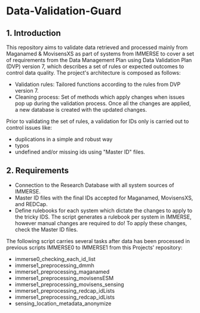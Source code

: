 # Data-Validation-Guard

## 1. Introduction 

This repository aims to validate data retrieved and processed mainly from Maganamed & MovisensXS as part of systems from IMMERSE to cover a set of requirements from the Data Management Plan using Data Validation Plan (DVP) version 7, which describes a set of rules or expected outcomes to control data quality.
The project's architecture is composed as follows:

- Validation rules: Tailored functions according to the rules from DVP version 7.
- Cleaning process: Set of methods which apply changes when issues pop up during the validation process. Once all the changes are applied,
a new database is created with the updated changes.

Prior to validating the set of rules, a validation for IDs only is carried out to control issues like: 
- duplications in a simple and robust way
- typos 
- undefined and/or missing ids using "Master ID" files.

## 2. Requirements 
- Connection to the Research Database with all system sources of IMMERSE.
- Master ID files with the final IDs accepted for Maganamed, MovisensXS, and REDCap.
- Define rulebooks for each system which dictate the changes to apply to the tricky IDS. 
The script generates a rulebook per system in IMMERSE, however manual changes are required to do! To apply these changes, 
check the Master ID files. 

The following script carries several tasks after data has been processed in previous scripts IMMERSE0 to IMMERSE1 from this Projects' repository: 

- immerse0_checking_each_id_list
- immerse1_preprocessing_dmmh
- immerse1_preprocessing_maganamed
- immerse1_preprocessing_movisensESM
- immerse1_preprocessing_movisens_sensing
- immerse1_preprocessing_redcap_idLists
- immerse1_preprocessing_redcap_idLists
- sensing_location_metadata_anonymize
